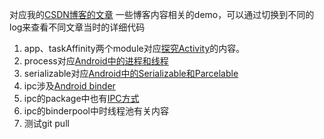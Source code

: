 对应我的[CSDN博客的文章](http://blog.csdn.net/hds2011)
一些博客内容相关的demo，可以通过切换到不同的log来查看不同文章当时的详细代码
1. app、taskAffinity两个module对应[探究Activity](http://blog.csdn.net/hds2011/article/details/71215298)的内容。
2. process对应[Android中的进程和线程](http://blog.csdn.net/hds2011/article/details/72663321)
3. serializable对应[Android中的Serializable和Parcelable](http://blog.csdn.net/hds2011/article/details/71713371)
4. ipc涉及[Android binder](http://blog.csdn.net/hds2011/article/details/75255075)
5. ipc的package中也有[IPC方式](http://blog.csdn.net/hds2011/article/details/77072820)
6. ipc的binderpool中时线程池有关内容
7. 测试git pull
